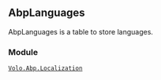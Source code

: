 ## AbpLanguages

AbpLanguages is a table to store languages.

### Module
    
[`Volo.Abp.Localization`](../../../Localization.md)